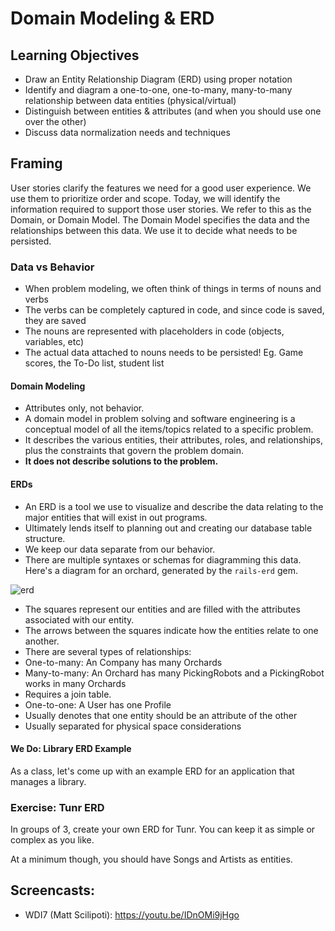 # Domain Modeling & ERD

## Learning Objectives

- Draw an Entity Relationship Diagram (ERD) using proper notation
- Identify and diagram a one-to-one, one-to-many, many-to-many relationship between data entities (physical/virtual)
- Distinguish between entities & attributes (and when you should use one over the other)
- Discuss data normalization needs and techniques

## Framing

User stories clarify the features we need for a good user experience.  We use
them to prioritize order and scope.  Today, we will identify the information
required to support those user stories.  We refer to this as the Domain, or
Domain Model.  The Domain Model specifies the data and the relationships between
this data.  We use it to decide what needs to be persisted.

### Data vs Behavior

- When problem modeling, we often think of things in terms of nouns and verbs
- The verbs can be completely captured in code, and since code is saved, they are saved
- The nouns are represented with placeholders in code (objects, variables, etc)
- The actual data attached to nouns needs to be persisted! Eg. Game scores, the To-Do list, student list

#### Domain Modeling

- Attributes only, not behavior.
- A domain model in problem solving and software engineering is a conceptual
model of all the items/topics related to a specific problem.
- It describes the various entities, their attributes, roles, and relationships,
plus the constraints that govern the problem domain.
- __It does not describe solutions to the problem.__

#### ERDs

- An ERD is a tool we use to visualize and describe the data relating to the
major entities that will exist in out programs.
- Ultimately lends itself to planning out and creating our database table
structure.
- We keep our data separate from our behavior.
- There are multiple syntaxes or schemas for diagramming this data.  Here's a
diagram for an orchard, generated by the `rails-erd` gem.

![erd](http://voormedia.github.io/rails-erd/images/orchard-bachman.png)

- The squares represent our entities and are filled with the attributes associated with our entity.
- The arrows between the squares indicate how the entities relate to one another.
- There are several types of relationships:
- One-to-many: An Company has many Orchards
- Many-to-many: An Orchard has many PickingRobots and a PickingRobot works in many Orchards
- Requires a join table.
- One-to-one: A User has one Profile
- Usually denotes that one entity should be an attribute of the other
- Usually separated for physical space considerations

#### We Do: Library ERD Example

As a class, let's come up with an example ERD for an application that manages
a library.

### Exercise: Tunr ERD

In groups of 3, create your own ERD for Tunr. You can keep it as simple or
complex as you like.

At a minimum though, you should have Songs and Artists as entities.

## Screencasts:

- WDI7 (Matt Scilipoti): https://youtu.be/IDnOMi9jHgo

